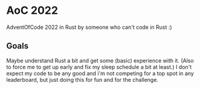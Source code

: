 # AoC 2022
AdventOfCode 2022 in Rust by someone who can't code in Rust :)

## Goals
Maybe understand Rust a bit and get some (basic) experience with it. (Also to force me to get up early and fix my sleep schedule a bit at least.) I don't expect my code to be any good and i'm not competing for a top spot in any leaderboard, but just doing this for fun and for the challenge.  
